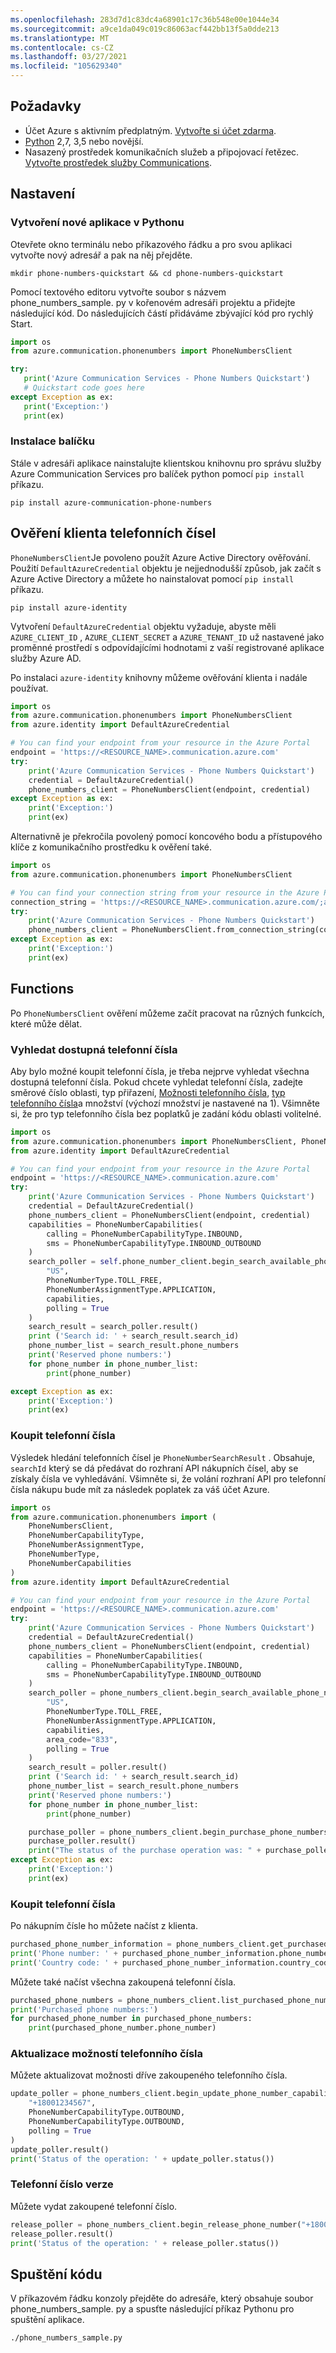 ```yaml
---
ms.openlocfilehash: 283d7d1c83dc4a68901c17c36b548e00e1044e34
ms.sourcegitcommit: a9ce1da049c019c86063acf442bb13f5a0dde213
ms.translationtype: MT
ms.contentlocale: cs-CZ
ms.lasthandoff: 03/27/2021
ms.locfileid: "105629340"
---
```

## <a name="prerequisites"></a>Požadavky

- Účet Azure s aktivním předplatným. [Vytvořte si účet zdarma](https://azure.microsoft.com/free/?WT.mc_id=A261C142F).
- [Python](https://www.python.org/downloads/) 2,7, 3,5 nebo novější.
- Nasazený prostředek komunikačních služeb a připojovací řetězec. [Vytvořte prostředek služby Communications](../../create-communication-resource.md).

## <a name="setting-up"></a>Nastavení

### <a name="create-a-new-python-application"></a>Vytvoření nové aplikace v Pythonu

Otevřete okno terminálu nebo příkazového řádku a pro svou aplikaci vytvořte nový adresář a pak na něj přejděte.

```console
mkdir phone-numbers-quickstart && cd phone-numbers-quickstart
```

Pomocí textového editoru vytvořte soubor s názvem phone_numbers_sample. py v kořenovém adresáři projektu a přidejte následující kód. Do následujících částí přidáváme zbývající kód pro rychlý Start.

```python
import os
from azure.communication.phonenumbers import PhoneNumbersClient

try:
   print('Azure Communication Services - Phone Numbers Quickstart')
   # Quickstart code goes here
except Exception as ex:
   print('Exception:')
   print(ex)
```

### <a name="install-the-package"></a>Instalace balíčku

Stále v adresáři aplikace nainstalujte klientskou knihovnu pro správu služby Azure Communication Services pro balíček python pomocí `pip install` příkazu.

```console
pip install azure-communication-phone-numbers
```

## <a name="authenticate-the-phone-numbers-client"></a>Ověření klienta telefonních čísel

`PhoneNumbersClient`Je povoleno použít Azure Active Directory ověřování. Použití `DefaultAzureCredential` objektu je nejjednodušší způsob, jak začít s Azure Active Directory a můžete ho nainstalovat pomocí `pip install` příkazu. 

```console
pip install azure-identity
```

Vytvoření `DefaultAzureCredential` objektu vyžaduje, abyste měli `AZURE_CLIENT_ID` , `AZURE_CLIENT_SECRET` a `AZURE_TENANT_ID` už nastavené jako proměnné prostředí s odpovídajícími hodnotami z vaší registrované aplikace služby Azure AD.

Po instalaci `azure-identity` knihovny můžeme ověřování klienta i nadále používat.

```python
import os
from azure.communication.phonenumbers import PhoneNumbersClient
from azure.identity import DefaultAzureCredential

# You can find your endpoint from your resource in the Azure Portal
endpoint = 'https://<RESOURCE_NAME>.communication.azure.com'
try:
    print('Azure Communication Services - Phone Numbers Quickstart')
    credential = DefaultAzureCredential()
    phone_numbers_client = PhoneNumbersClient(endpoint, credential)
except Exception as ex:
    print('Exception:')
    print(ex)
```

Alternativně je překročila povolený pomocí koncového bodu a přístupového klíče z komunikačního prostředku k ověření také.

```python
import os
from azure.communication.phonenumbers import PhoneNumbersClient

# You can find your connection string from your resource in the Azure Portal
connection_string = 'https://<RESOURCE_NAME>.communication.azure.com/;accesskey=<YOUR_ACCESS_KEY>'
try:
    print('Azure Communication Services - Phone Numbers Quickstart')
    phone_numbers_client = PhoneNumbersClient.from_connection_string(connection_string)
except Exception as ex:
    print('Exception:')
    print(ex)
```

## <a name="functions"></a>Functions

Po `PhoneNumbersClient` ověření můžeme začít pracovat na různých funkcích, které může dělat.

### <a name="search-for-available-phone-numbers"></a>Vyhledat dostupná telefonní čísla

Aby bylo možné koupit telefonní čísla, je třeba nejprve vyhledat všechna dostupná telefonní čísla. Pokud chcete vyhledat telefonní čísla, zadejte směrové číslo oblasti, typ přiřazení, [Možnosti telefonního čísla](../../../concepts/telephony-sms/plan-solution.md#phone-number-capabilities-in-azure-communication-services), [typ telefonního čísla](../../../concepts/telephony-sms/plan-solution.md#phone-number-types-in-azure-communication-services)a množství (výchozí množství je nastavené na 1). Všimněte si, že pro typ telefonního čísla bez poplatků je zadání kódu oblasti volitelné.

```python
import os
from azure.communication.phonenumbers import PhoneNumbersClient, PhoneNumberCapabilityType, PhoneNumberAssignmentType, PhoneNumberType, PhoneNumberCapabilities
from azure.identity import DefaultAzureCredential

# You can find your endpoint from your resource in the Azure Portal
endpoint = 'https://<RESOURCE_NAME>.communication.azure.com'
try:
    print('Azure Communication Services - Phone Numbers Quickstart')
    credential = DefaultAzureCredential()
    phone_numbers_client = PhoneNumbersClient(endpoint, credential)
    capabilities = PhoneNumberCapabilities(
        calling = PhoneNumberCapabilityType.INBOUND,
        sms = PhoneNumberCapabilityType.INBOUND_OUTBOUND
    )
    search_poller = self.phone_number_client.begin_search_available_phone_numbers(
        "US",
        PhoneNumberType.TOLL_FREE,
        PhoneNumberAssignmentType.APPLICATION,
        capabilities,
        polling = True
    )
    search_result = search_poller.result()
    print ('Search id: ' + search_result.search_id)
    phone_number_list = search_result.phone_numbers
    print('Reserved phone numbers:')
    for phone_number in phone_number_list:
        print(phone_number)

except Exception as ex:
    print('Exception:')
    print(ex)
```

### <a name="purchase-phone-numbers"></a>Koupit telefonní čísla

Výsledek hledání telefonních čísel je `PhoneNumberSearchResult` . Obsahuje, `searchId` který se dá předávat do rozhraní API nákupních čísel, aby se získaly čísla ve vyhledávání. Všimněte si, že volání rozhraní API pro telefonní čísla nákupu bude mít za následek poplatek za váš účet Azure.

```python
import os
from azure.communication.phonenumbers import (
    PhoneNumbersClient, 
    PhoneNumberCapabilityType, 
    PhoneNumberAssignmentType, 
    PhoneNumberType, 
    PhoneNumberCapabilities
)
from azure.identity import DefaultAzureCredential

# You can find your endpoint from your resource in the Azure Portal
endpoint = 'https://<RESOURCE_NAME>.communication.azure.com'
try:
    print('Azure Communication Services - Phone Numbers Quickstart')
    credential = DefaultAzureCredential()
    phone_numbers_client = PhoneNumbersClient(endpoint, credential)
    capabilities = PhoneNumberCapabilities(
        calling = PhoneNumberCapabilityType.INBOUND,
        sms = PhoneNumberCapabilityType.INBOUND_OUTBOUND
    )
    search_poller = phone_numbers_client.begin_search_available_phone_numbers(
        "US",
        PhoneNumberType.TOLL_FREE,
        PhoneNumberAssignmentType.APPLICATION,
        capabilities,
        area_code="833",
        polling = True
    )
    search_result = poller.result()
    print ('Search id: ' + search_result.search_id)
    phone_number_list = search_result.phone_numbers
    print('Reserved phone numbers:')
    for phone_number in phone_number_list:
        print(phone_number)

    purchase_poller = phone_numbers_client.begin_purchase_phone_numbers(search_result.search_id, polling = True)
    purchase_poller.result()
    print("The status of the purchase operation was: " + purchase_poller.status())
except Exception as ex:
    print('Exception:')
    print(ex)
```

### <a name="get-purchased-phone-numbers"></a>Koupit telefonní čísla

Po nákupním čísle ho můžete načíst z klienta. 

```python
purchased_phone_number_information = phone_numbers_client.get_purchased_phone_number("+18001234567")
print('Phone number: ' + purchased_phone_number_information.phone_number)
print('Country code: ' + purchased_phone_number_information.country_code)
```

Můžete také načíst všechna zakoupená telefonní čísla.

```python
purchased_phone_numbers = phone_numbers_client.list_purchased_phone_numbers()
print('Purchased phone numbers:')
for purchased_phone_number in purchased_phone_numbers:
    print(purchased_phone_number.phone_number)
```

### <a name="update-phone-number-capabilities"></a>Aktualizace možností telefonního čísla

Můžete aktualizovat možnosti dříve zakoupeného telefonního čísla.
```python
update_poller = phone_numbers_client.begin_update_phone_number_capabilities(
    "+18001234567",
    PhoneNumberCapabilityType.OUTBOUND,
    PhoneNumberCapabilityType.OUTBOUND,
    polling = True
)
update_poller.result()
print('Status of the operation: ' + update_poller.status())
```

### <a name="release-phone-number"></a>Telefonní číslo verze

Můžete vydat zakoupené telefonní číslo.

```python
release_poller = phone_numbers_client.begin_release_phone_number("+18001234567")
release_poller.result()
print('Status of the operation: ' + release_poller.status())
```

## <a name="run-the-code"></a>Spuštění kódu

V příkazovém řádku konzoly přejděte do adresáře, který obsahuje soubor phone_numbers_sample. py a spusťte následující příkaz Pythonu pro spuštění aplikace.

```console
./phone_numbers_sample.py
```
